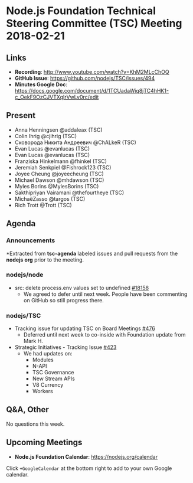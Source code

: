 # Node.js Foundation Technical Steering Committee (TSC) Meeting 2018-02-21

## Links

* **Recording**:  <http://www.youtube.com/watch?v=KhM2MLcChOQ>
* **GitHub Issue**: <https://github.com/nodejs/TSC/issues/494>
* **Minutes Google Doc**: <https://docs.google.com/document/d/1TCUadaWiq8jTC4hHK1-c_OekF9OzCJVTXqIrVwLv0rc/edit>

## Present

* Anna Henningsen @addaleax (TSC)
* Colin Ihrig @cjihrig (TSC)
* Сковорода Никита Андреевич @ChALkeR (TSC)
* Evan Lucas @evanlucas (TSC)
* Evan Lucas @evanlucas (TSC)
* Franziska Hinkelmann @fhinkel (TSC)
* Jeremiah Senkpiel @Fishrock123 (TSC)
* Joyee Cheung @joyeecheung (TSC)
* Michael Dawson @mhdawson (TSC)
* Myles Borins @MylesBorins (TSC)
* Sakthipriyan Vairamani @thefourtheye (TSC)
* MichaëZasso @targos (TSC)
* Rich Trott @Trott (TSC)

## Agenda

### Announcements

\*Extracted from **tsc-agenda** labeled issues and pull requests from the **nodejs org** prior to the meeting.

### nodejs/node

* src: delete process.env values set to undefined [#18158](https://github.com/nodejs/node/pull/18158)
  * We agreed to defer until next week.  People have been commenting on GitHub so still
    progress there.

### nodejs/TSC

* Tracking issue for updating TSC on Board Meetings [#476](https://github.com/nodejs/TSC/issues/476)
  * Deferred until next week to co-inside with Foundation update from Mark H.
* Strategic Initiatives - Tracking Issue [#423](https://github.com/nodejs/TSC/issues/423)
  * We had updates on:
    * Modules
    * N-API
    * TSC Governance
    * New Stream APIs
    * V8 Currency
    * Workers

## Q\&A, Other

No questions this week.

## Upcoming Meetings

* **Node.js Foundation Calendar**: <https://nodejs.org/calendar>

Click `+GoogleCalendar` at the bottom right to add to your own Google calendar.
